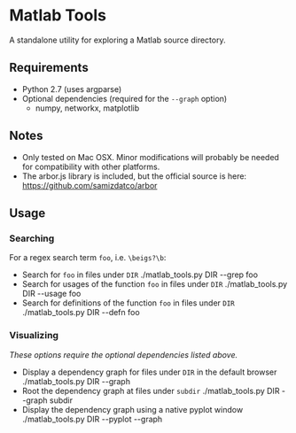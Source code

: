 # Matlab Tools #

A standalone utility for exploring a Matlab source directory.

## Requirements ##
 * Python 2.7  (uses argparse)
 * Optional dependencies (required for the `--graph` option)
   * numpy, networkx, matplotlib

## Notes ##
 * Only tested on Mac OSX. Minor modifications will probably be needed for compatibility with other platforms.
 * The arbor.js library is included, but the official source is here: https://github.com/samizdatco/arbor

## Usage ##

### Searching

For a regex search term `foo`, i.e. `\beigs?\b`:

 * Search for `foo` in files under `DIR`
    ./matlab_tools.py DIR --grep foo
 * Search for usages of the function `foo` in files under `DIR`
    ./matlab_tools.py DIR --usage foo
 * Search for definitions of the function `foo` in files under `DIR`
    ./matlab_tools.py DIR --defn foo

### Visualizing

*These options require the optional dependencies listed above.*

 * Display a dependency graph for files under `DIR` in the default browser
    ./matlab_tools.py DIR --graph
 * Root the dependency graph at files under `subdir`
    ./matlab_tools.py DIR --graph subdir
 * Display the dependency graph using a native pyplot window
    ./matlab_tools.py DIR --pyplot --graph
